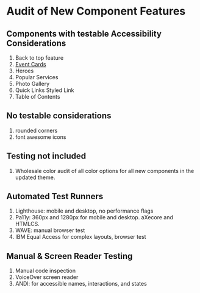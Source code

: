 # Audit of New Component Features

## Components with testable Accessibility Considerations
1. Back to top feature
2. [Event Cards](https://github.com/OGS-Digital-Service/accessibility-reporting/blob/main/audit_results/ACSF/event-cards/results.md)
3. Heroes
4. Popular Services
5. Photo Gallery
6. Quick Links Styled Link
7. Table of Contents

## No testable considerations
1. rounded corners
2. font awesome icons

## Testing not included
1. Wholesale color audit of all color options for all new components in the updated theme. 

## Automated Test Runners
1. Lighthouse: mobile and desktop, no performance flags
2. Pa11y: 360px and 1280px for mobile and desktop. aXecore and HTMLCS.
3. WAVE: manual browser test
4. IBM Equal Access for complex layouts, browser test

## Manual & Screen Reader Testing
1. Manual code inspection
2. VoiceOver screen reader
3. ANDI: for accessible names, interactions, and states

